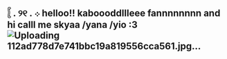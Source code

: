 ## 𓐮 . ୨୧ . ܀ helloo!! kaboooddllleee fannnnnnnn and hi calll me skyaa /yana /yio :3 ![Uploading 112ad778d7e741bbc19a819556cca561.jpg…]()


<!--
**sweetiepiesz/SWEETIEPIESZ** is a ✨ _special_ ✨ repository because its `README.md` (this file) appears on your GitHub profile.

Here are some ideas to get you started:

- 🔭 I’m currently working on ...
- 🌱 I’m currently learning ...
- 👯 I’m looking to collaborate on ...
- 🤔 I’m looking for help with ...
- 💬 Ask me about ...
- 📫 How taboutch me: ...How😄 Pronouns: she / her 🜲
- ⚡ Fun fact: ...
-->
